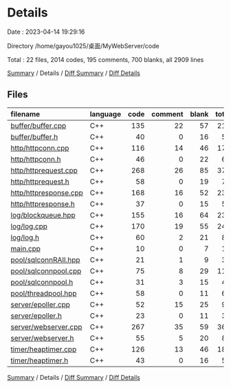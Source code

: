 # Details

Date : 2023-04-14 19:29:16

Directory /home/gayou1025/桌面/MyWebServer/code

Total : 22 files,  2014 codes, 195 comments, 700 blanks, all 2909 lines

[Summary](results.md) / Details / [Diff Summary](diff.md) / [Diff Details](diff-details.md)

## Files
| filename | language | code | comment | blank | total |
| :--- | :--- | ---: | ---: | ---: | ---: |
| [buffer/buffer.cpp](/buffer/buffer.cpp) | C++ | 135 | 22 | 57 | 214 |
| [buffer/buffer.h](/buffer/buffer.h) | C++ | 40 | 0 | 16 | 56 |
| [http/httpconn.cpp](/http/httpconn.cpp) | C++ | 116 | 14 | 46 | 176 |
| [http/httpconn.h](/http/httpconn.h) | C++ | 46 | 0 | 22 | 68 |
| [http/httprequest.cpp](/http/httprequest.cpp) | C++ | 268 | 26 | 85 | 379 |
| [http/httprequest.h](/http/httprequest.h) | C++ | 58 | 0 | 19 | 77 |
| [http/httpresponse.cpp](/http/httpresponse.cpp) | C++ | 168 | 16 | 52 | 236 |
| [http/httpresponse.h](/http/httpresponse.h) | C++ | 37 | 0 | 15 | 52 |
| [log/blockqueue.hpp](/log/blockqueue.hpp) | C++ | 155 | 16 | 64 | 235 |
| [log/log.cpp](/log/log.cpp) | C++ | 170 | 19 | 55 | 244 |
| [log/log.h](/log/log.h) | C++ | 60 | 2 | 21 | 83 |
| [main.cpp](/main.cpp) | C++ | 10 | 0 | 7 | 17 |
| [pool/sqlconnRAII.hpp](/pool/sqlconnRAII.hpp) | C++ | 21 | 1 | 9 | 31 |
| [pool/sqlconnpool.cpp](/pool/sqlconnpool.cpp) | C++ | 75 | 8 | 29 | 112 |
| [pool/sqlconnpool.h](/pool/sqlconnpool.h) | C++ | 31 | 3 | 15 | 49 |
| [pool/threadpool.hpp](/pool/threadpool.hpp) | C++ | 58 | 0 | 11 | 69 |
| [server/epoller.cpp](/server/epoller.cpp) | C++ | 52 | 15 | 25 | 92 |
| [server/epoller.h](/server/epoller.h) | C++ | 23 | 0 | 11 | 34 |
| [server/webserver.cpp](/server/webserver.cpp) | C++ | 267 | 35 | 59 | 361 |
| [server/webserver.h](/server/webserver.h) | C++ | 55 | 5 | 20 | 80 |
| [timer/heaptimer.cpp](/timer/heaptimer.cpp) | C++ | 126 | 13 | 46 | 185 |
| [timer/heaptimer.h](/timer/heaptimer.h) | C++ | 43 | 0 | 16 | 59 |

[Summary](results.md) / Details / [Diff Summary](diff.md) / [Diff Details](diff-details.md)